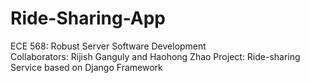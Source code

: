 # Ride-Sharing-App

ECE 568: Robust Server Software Development  
Collaborators: Rijish Ganguly and Haohong Zhao
Project: Ride-sharing Service based on Django Framework  